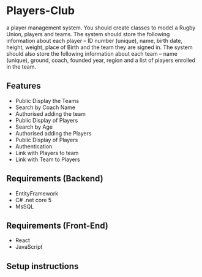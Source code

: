 # Players-Club

a player management system. You should create classes to model a Rugby Union, players and teams. 
The system should store the following information about each player – ID number (unique), name, 
birth date, height, weight, place of Birth and the team they are signed in. The system should also 
store the following information about each team – name (unique), ground, coach, founded year, region
and a list of players enrolled in the team.

## Features

- Public Display the Teams 
- Search by Coach Name
- Authorised adding the team
- Public Display of Players
- Search by Age
- Authorised adding the Players
- Public Display of Players
- Authentication
- Link with Players to team
- Link with Team to Players

## Requirements (Backend)

- EntityFramework 
- C# .net core 5
- MsSQL

## Requirements (Front-End)

- React
- JavaScript

## Setup instructions
